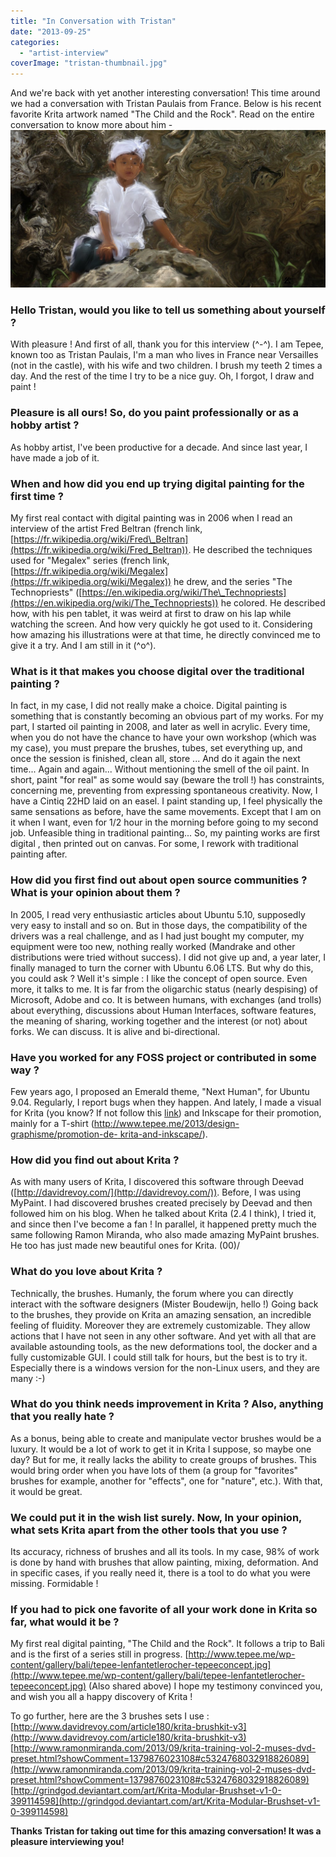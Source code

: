 ```yaml
---
title: "In Conversation with Tristan"
date: "2013-09-25"
categories: 
  - "artist-interview"
coverImage: "tristan-thumbnail.jpg"
---
```


And we're back with yet another interesting conversation! This time around we had a conversation with Tristan Paulais from France. Below is his recent favorite Krita artwork named "The Child and the Rock". Read on the entire conversation to know more about him - ![](images/tepee-lenfantetlerocher-tepeeconcept.jpg)

### **Hello Tristan, would you like to tell us something about yourself ?**

With pleasure ! And first of all, thank you for this interview (^-^). I am Tepee, known too as Tristan Paulais, I'm a man who lives in France near Versailles (not in the castle), with his wife and two children. I brush my teeth 2 times a day. And the rest of the time I try to be a nice guy. Oh, I forgot, I draw and paint !

### **Pleasure is all ours! So, do you paint professionally or as a hobby artist ?**

As hobby artist, I've been productive for a decade. And since last year, I have made a job of it.

### **When and how did you end up trying digital painting for the first time ?**

My first real contact with digital painting was in 2006 when I read an interview of the artist Fred Beltran (french link, [https://fr.wikipedia.org/wiki/Fred\_Beltran](https://fr.wikipedia.org/wiki/Fred_Beltran)). He described the techniques used for "Megalex" series (french link, [https://fr.wikipedia.org/wiki/Megalex](https://fr.wikipedia.org/wiki/Megalex)) he drew, and the series "The Technopriests" ([https://en.wikipedia.org/wiki/The\_Technopriests](https://en.wikipedia.org/wiki/The_Technopriests)) he colored. He described how, with his pen tablet, it was weird at first to draw on his lap while watching the screen. And how very quickly he got used to it. Considering how amazing his illustrations were at that time, he directly convinced me to give it a try. And I am still in it (^o^).

### **What is it that makes you choose digital over the traditional painting ?**

In fact, in my case, I did not really make a choice. Digital painting is something that is constantly becoming an obvious part of my works. For my part, I started oil painting in 2008, and later as well in acrylic. Every time, when you do not have the chance to have your own workshop (which was my case), you must prepare the brushes, tubes, set everything up, and once the session is finished, clean all, store ... And do it again the next time... Again and again... Without mentioning the smell of the oil paint. In short, paint "for real" as some would say (beware the troll !) has constraints, concerning me, preventing from expressing spontaneous creativity. Now, I have a Cintiq 22HD laid on an easel. I paint standing up, I feel physically the same sensations as before, have the same movements. Except that I am on it when I want, even for 1/2 hour in the morning before going to my second job. Unfeasible thing in traditional painting... So, my painting works are first digital , then printed out on canvas. For some, I rework with traditional painting after.

### **How did you first find out about open source communities ? What is your opinion about them ?**

In 2005, I read very enthusiastic articles about Ubuntu 5.10, supposedly very easy to install and so on. But in those days, the compatibility of the drivers was a real challenge, and as I had just bought my computer, my equipment were too new, nothing really worked (Mandrake and other distributions were tried without success). I did not give up and, a year later, I finally managed to turn the corner with Ubuntu 6.06 LTS. But why do this, you could ask ? Well it's simple : I like the concept of open source. Even more, it talks to me. It is far from the oligarchic status (nearly despising) of Microsoft, Adobe and co. It is between humans, with exchanges (and trolls) about everything, discussions about Human Interfaces, software features, the meaning of sharing, working together and the interest (or not) about forks. We can discuss. It is alive and bi-directional.

### **Have you worked for any FOSS project or contributed in some way ?**

Few years ago, I proposed an Emerald theme, "Next Human", for Ubuntu 9.04. Regularly, I report bugs when they happen. And lately, I made a visual for Krita (you know? If not follow this [link](http://www.zazzle.com/open_creativity_tshirt-235131611549923668)) and Inkscape for their promotion, mainly for a T-shirt ([http://www.tepee.me/2013/design-graphisme/promotion-de- krita-and-inkscape/](http://www.tepee.me/2013/design-graphisme/promotion-de-%20krita-and-inkscape/)).

### **How did you find out about Krita ?**

As with many users of Krita, I discovered this software through Deevad ([http://davidrevoy.com/](http://davidrevoy.com/)). Before, I was using MyPaint. I had discovered brushes created precisely by Deevad and then followed him on his blog. When he talked about Krita (2.4 I think), I tried it, and since then I've become a fan ! In parallel, it happened pretty much the same following Ramon Miranda, who also made amazing MyPaint brushes. He too has just made new beautiful ones for Krita. (00)/

### **What do you love about Krita ?**

Technically, the brushes. Humanly, the forum where you can directly interact with the software designers (Mister Boudewijn, hello !) Going back to the brushes, they provide on Krita an amazing sensation, an incredible feeling of fluidity. Moreover they are extremely customizable. They allow actions that I have not seen in any other software. And yet with all that are available astounding tools, as the new deformations tool, the docker and a fully customizable GUI. I could still talk for hours, but the best is to try it. Especially there is a windows version for the non-Linux users, and they are many :-)

### **What do you think needs improvement in Krita ? Also, anything that you really hate ?**

As a bonus, being able to create and manipulate vector brushes would be a luxury. It would be a lot of work to get it in Krita I suppose, so maybe one day? But for me, it really lacks the ability to create groups of brushes. This would bring order when you have lots of them (a group for "favorites" brushes for example, another for "effects", one for "nature", etc.). With that, it would be great.

### **We could put it in the wish list surely. Now, In your opinion, what sets Krita apart from the other tools that you use ?**

Its accuracy, richness of brushes and all its tools. In my case, 98% of work is done by hand with brushes that allow painting, mixing, deformation. And in specific cases, if you really need it, there is a tool to do what you were missing. Formidable !

### **If you had to pick one favorite of all your work done in Krita so far, what would it be ?**

My first real digital painting, "The Child and the Rock". It follows a trip to Bali and is the first of a series still in progress. [http://www.tepee.me/wp-content/gallery/bali/tepee-lenfantetlerocher-tepeeconcept.jpg](http://www.tepee.me/wp-content/gallery/bali/tepee-lenfantetlerocher-tepeeconcept.jpg) (Also shared above) I hope my testimony convinced you, and wish you all a happy discovery of Krita !

To go further, here are the 3 brushes sets I use : [http://www.davidrevoy.com/article180/krita-brushkit-v3](http://www.davidrevoy.com/article180/krita-brushkit-v3) [http://www.ramonmiranda.com/2013/09/krita-training-vol-2-muses-dvd-preset.html?showComment=1379876023108#c5324768032918826089](http://www.ramonmiranda.com/2013/09/krita-training-vol-2-muses-dvd-preset.html?showComment=1379876023108#c5324768032918826089) [http://grindgod.deviantart.com/art/Krita-Modular-Brushset-v1-0-399114598](http://grindgod.deviantart.com/art/Krita-Modular-Brushset-v1-0-399114598)

**Thanks Tristan for taking out time for this amazing conversation! It was a pleasure interviewing you!**
